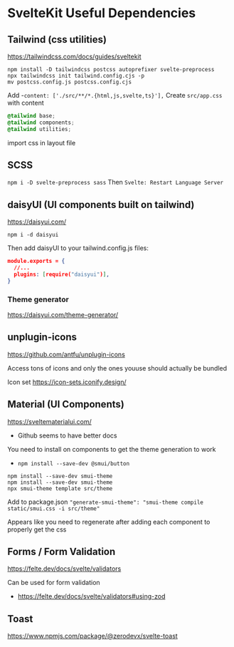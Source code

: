 # SvelteKit Useful Dependencies

## Tailwind (css utilities)
https://tailwindcss.com/docs/guides/sveltekit

```
npm install -D tailwindcss postcss autoprefixer svelte-preprocess
npx tailwindcss init tailwind.config.cjs -p
mv postcss.config.js postcss.config.cjs
```
Add -`content: ['./src/**/*.{html,js,svelte,ts}'],`
Create `src/app.css` with content
```css
@tailwind base;
@tailwind components;
@tailwind utilities;
```
import css in layout file

## SCSS
`npm i -D svelte-preprocess sass`
Then `Svelte: Restart Language Server`

## daisyUI (UI components built on tailwind)
https://daisyui.com/

```
npm i -d daisyui
```

Then add daisyUI to your tailwind.config.js files:
```json
module.exports = {
  //...
  plugins: [require("daisyui")],
}        
```

### Theme generator
https://daisyui.com/theme-generator/

## unplugin-icons 
https://github.com/antfu/unplugin-icons

Access tons of icons and only the ones youuse should actually be bundled

Icon set
https://icon-sets.iconify.design/

## Material (UI Components)
https://sveltematerialui.com/
- Github seems to have better docs

You need to install on components to get the theme generation to work
- `npm install --save-dev @smui/button`

```
npm install --save-dev smui-theme
npm install --save-dev smui-theme
npx smui-theme template src/theme
```
Add to package.json
`"generate-smui-theme": "smui-theme compile static/smui.css -i src/theme"`

Appears like you need to regenerate after adding each component to properly get the css

## Forms / Form Validation

https://felte.dev/docs/svelte/validators

Can be used for form validation
- https://felte.dev/docs/svelte/validators#using-zod

## Toast

https://www.npmjs.com/package/@zerodevx/svelte-toast
